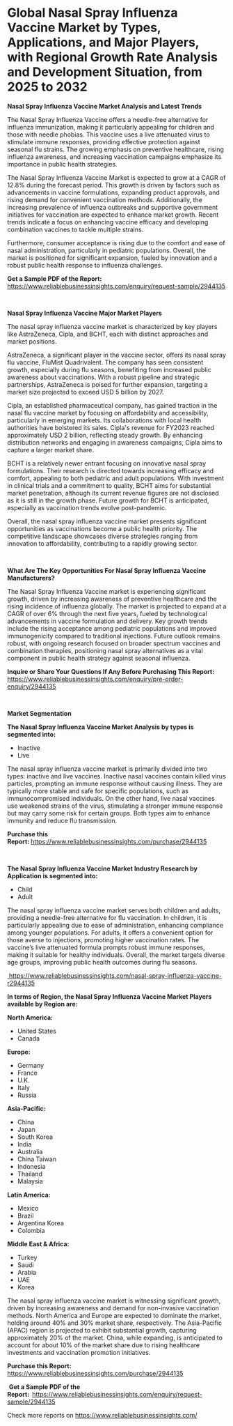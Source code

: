 <p><h1>Global Nasal Spray Influenza Vaccine Market by Types, Applications, and Major Players, with Regional Growth Rate Analysis and Development Situation, from 2025 to 2032</h1></p><p><strong>Nasal Spray Influenza Vaccine Market Analysis and Latest Trends</strong></p>
<p><p>The Nasal Spray Influenza Vaccine offers a needle-free alternative for influenza immunization, making it particularly appealing for children and those with needle phobias. This vaccine uses a live attenuated virus to stimulate immune responses, providing effective protection against seasonal flu strains. The growing emphasis on preventive healthcare, rising influenza awareness, and increasing vaccination campaigns emphasize its importance in public health strategies.</p><p>The Nasal Spray Influenza Vaccine Market is expected to grow at a CAGR of 12.8% during the forecast period. This growth is driven by factors such as advancements in vaccine formulations, expanding product approvals, and rising demand for convenient vaccination methods. Additionally, the increasing prevalence of influenza outbreaks and supportive government initiatives for vaccination are expected to enhance market growth. Recent trends indicate a focus on enhancing vaccine efficacy and developing combination vaccines to tackle multiple strains. </p><p>Furthermore, consumer acceptance is rising due to the comfort and ease of nasal administration, particularly in pediatric populations. Overall, the market is positioned for significant expansion, fueled by innovation and a robust public health response to influenza challenges.</p></p>
<p><strong>Get a Sample PDF of the Report:&nbsp;</strong> <a href="https://www.reliablebusinessinsights.com/enquiry/request-sample/2944135?utm_campaign=3455&utm_medium=2&utm_source=Github&utm_content=ia&utm_term=15032025&utm_id=nasal-spray-influenza-vaccine">https://www.reliablebusinessinsights.com/enquiry/request-sample/2944135</a></p>
<p>&nbsp;</p>
<p><strong>Nasal Spray Influenza Vaccine Major Market Players</strong></p>
<p><p>The nasal spray influenza vaccine market is characterized by key players like AstraZeneca, Cipla, and BCHT, each with distinct approaches and market positions.</p><p>AstraZeneca, a significant player in the vaccine sector, offers its nasal spray flu vaccine, FluMist Quadrivalent. The company has seen consistent growth, especially during flu seasons, benefiting from increased public awareness about vaccinations. With a robust pipeline and strategic partnerships, AstraZeneca is poised for further expansion, targeting a market size projected to exceed USD 5 billion by 2027.</p><p>Cipla, an established pharmaceutical company, has gained traction in the nasal flu vaccine market by focusing on affordability and accessibility, particularly in emerging markets. Its collaborations with local health authorities have bolstered its sales. Cipla's revenue for FY2023 reached approximately USD 2 billion, reflecting steady growth. By enhancing distribution networks and engaging in awareness campaigns, Cipla aims to capture a larger market share.</p><p>BCHT is a relatively newer entrant focusing on innovative nasal spray formulations. Their research is directed towards increasing efficacy and comfort, appealing to both pediatric and adult populations. With investment in clinical trials and a commitment to quality, BCHT aims for substantial market penetration, although its current revenue figures are not disclosed as it is still in the growth phase. Future growth for BCHT is anticipated, especially as vaccination trends evolve post-pandemic.</p><p>Overall, the nasal spray influenza vaccine market presents significant opportunities as vaccinations become a public health priority. The competitive landscape showcases diverse strategies ranging from innovation to affordability, contributing to a rapidly growing sector.</p></p>
<p>&nbsp;</p>
<p><strong>What Are The Key Opportunities For Nasal Spray Influenza Vaccine Manufacturers?</strong></p>
<p><p>The Nasal Spray Influenza Vaccine market is experiencing significant growth, driven by increasing awareness of preventive healthcare and the rising incidence of influenza globally. The market is projected to expand at a CAGR of over 6% through the next five years, fueled by technological advancements in vaccine formulation and delivery. Key growth trends include the rising acceptance among pediatric populations and improved immunogenicity compared to traditional injections. Future outlook remains robust, with ongoing research focused on broader spectrum vaccines and combination therapies, positioning nasal spray alternatives as a vital component in public health strategy against seasonal influenza.</p></p>
<p><strong>Inquire or Share Your Questions If Any Before Purchasing This Report:</strong> <a href="https://www.reliablebusinessinsights.com/enquiry/pre-order-enquiry/2944135?utm_campaign=3455&utm_medium=2&utm_source=Github&utm_content=ia&utm_term=15032025&utm_id=nasal-spray-influenza-vaccine">https://www.reliablebusinessinsights.com/enquiry/pre-order-enquiry/2944135</a></p>
<p>&nbsp;</p>
<p><strong>Market Segmentation</strong></p>
<p><strong>The Nasal Spray Influenza Vaccine Market Analysis by types is segmented into:</strong></p>
<p><ul><li>Inactive</li><li>Live</li></ul></p>
<p><p>The nasal spray influenza vaccine market is primarily divided into two types: inactive and live vaccines. Inactive nasal vaccines contain killed virus particles, prompting an immune response without causing illness. They are typically more stable and safe for specific populations, such as immunocompromised individuals. On the other hand, live nasal vaccines use weakened strains of the virus, stimulating a stronger immune response but may carry some risk for certain groups. Both types aim to enhance immunity and reduce flu transmission.</p></p>
<p><strong>Purchase this Report:&nbsp;</strong><a href="https://www.reliablebusinessinsights.com/purchase/2944135?utm_campaign=3455&utm_medium=2&utm_source=Github&utm_content=ia&utm_term=15032025&utm_id=nasal-spray-influenza-vaccine">https://www.reliablebusinessinsights.com/purchase/2944135</a></p>
<p>&nbsp;</p>
<p><strong>The Nasal Spray Influenza Vaccine Market Industry Research by Application is segmented into:</strong></p>
<p><ul><li>Child</li><li>Adult</li></ul></p>
<p><p>The nasal spray influenza vaccine market serves both children and adults, providing a needle-free alternative for flu vaccination. In children, it is particularly appealing due to ease of administration, enhancing compliance among younger populations. For adults, it offers a convenient option for those averse to injections, promoting higher vaccination rates. The vaccine’s live attenuated formula prompts robust immune responses, making it suitable for healthy individuals. Overall, the market targets diverse age groups, improving public health outcomes during flu seasons.</p></p>
<p><a href="https://www.reliablebusinessinsights.com/nasal-spray-influenza-vaccine-r2944135?utm_campaign=3455&utm_medium=2&utm_source=Github&utm_content=ia&utm_term=15032025&utm_id=nasal-spray-influenza-vaccine">&nbsp;https://www.reliablebusinessinsights.com/nasal-spray-influenza-vaccine-r2944135</a></p>
<p><strong>In terms of Region, the Nasal Spray Influenza Vaccine Market Players available by Region are:</strong></p>
<p>
    <p> <strong> North America: </strong>
        <ul>
            <li>United States</li>
            <li>Canada</li>
        </ul>
        </p> 
    <p> <strong> Europe: </strong>
        <ul>
            <li>Germany</li>
            <li>France</li>
            <li>U.K.</li>
            <li>Italy</li>
            <li>Russia</li>
        </ul>
        </p> 
    <p> <strong> Asia-Pacific: </strong>
        <ul>
            <li>China</li>
            <li>Japan</li>
            <li>South Korea</li>
            <li>India</li>
            <li>Australia</li>
            <li>China Taiwan</li>
            <li>Indonesia</li>
            <li>Thailand</li>
            <li>Malaysia</li>
        </ul>
        </p> 
    <p> <strong> Latin America: </strong>
        <ul>
            <li>Mexico</li>
            <li>Brazil</li>
            <li>Argentina Korea</li>
            <li>Colombia</li>
        </ul>
        </p> 
    <p> <strong> Middle East & Africa: </strong>
        <ul>
            <li>Turkey</li>
            <li>Saudi</li>
            <li>Arabia</li>
            <li>UAE</li>
            <li>Korea</li>
        </ul>
    </p>
    </p>
<p><p>The nasal spray influenza vaccine market is witnessing significant growth, driven by increasing awareness and demand for non-invasive vaccination methods. North America and Europe are expected to dominate the market, holding around 40% and 30% market share, respectively. The Asia-Pacific (APAC) region is projected to exhibit substantial growth, capturing approximately 20% of the market. China, while expanding, is anticipated to account for about 10% of the market share due to rising healthcare investments and vaccination promotion initiatives.</p></p>
<p><strong>Purchase this Report: </strong><a href="https://www.reliablebusinessinsights.com/purchase/2944135?utm_campaign=3455&utm_medium=2&utm_source=Github&utm_content=ia&utm_term=15032025&utm_id=nasal-spray-influenza-vaccine">https://www.reliablebusinessinsights.com/purchase/2944135</a></p>
<p>&nbsp;<strong>Get a Sample PDF of the Report:&nbsp;&nbsp;</strong><a href="https://www.reliablebusinessinsights.com/enquiry/request-sample/2944135?utm_campaign=3455&utm_medium=2&utm_source=Github&utm_content=ia&utm_term=15032025&utm_id=nasal-spray-influenza-vaccine">https://www.reliablebusinessinsights.com/enquiry/request-sample/2944135</a></p>
<p><strong></strong></p>
<p>Check more reports on <a href="https://www.reliablebusinessinsights.com/?utm_campaign=3455&utm_medium=2&utm_source=Github&utm_content=ia&utm_term=15032025&utm_id=nasal-spray-influenza-vaccine">https://www.reliablebusinessinsights.com/</a></p>